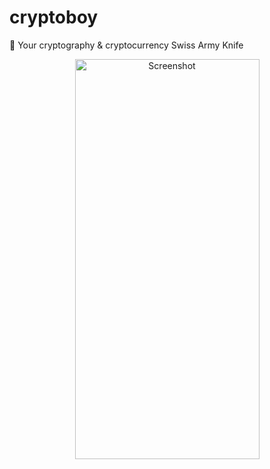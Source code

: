 # cryptoboy

🥷 Your cryptography &amp; cryptocurrency Swiss Army Knife

<div align="center">
  <img src="https://user-images.githubusercontent.com/8525882/129638786-75c367dc-4ee5-48de-8b5c-1e47aba06e65.jpg" width="295" height="640" title="Screenshot">  
</div>
